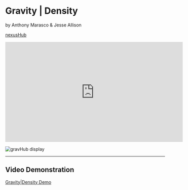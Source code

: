 # Gravity | Density

by Anthony Marasco & Jesse Allison

[nexusHub](https://github.com/nexus-js/nexusHub)

<iframe width="560" height="315" src="https://www.youtube.com/embed/nws7_SSB4Js" frameborder="0" allow="accelerometer; autoplay; encrypted-media; gyroscope; picture-in-picture" allowfullscreen></iframe>



![gravHub display](/images/gravHub.png "gravHub with audience samples")

---- 

## Video Demonstration


[Gravity|Density Demo](GravityDensity.mp4 "Gravity|Density Demo video")

